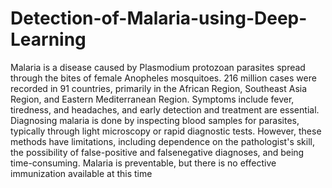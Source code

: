 # Detection-of-Malaria-using-Deep-Learning
Malaria is a disease caused by Plasmodium protozoan parasites spread through the bites of female
Anopheles mosquitoes. 216 million cases were recorded in 91 countries, primarily in the African Region,
Southeast Asia Region, and Eastern Mediterranean Region. Symptoms include fever, tiredness, and
headaches, and early detection and treatment are essential. Diagnosing malaria is done by inspecting blood
samples for parasites, typically through light microscopy or rapid diagnostic tests. However, these methods
have limitations, including dependence on the pathologist's skill, the possibility of false-positive and falsenegative diagnoses, and being time-consuming. Malaria is preventable, but there is no effective
immunization available at this time
